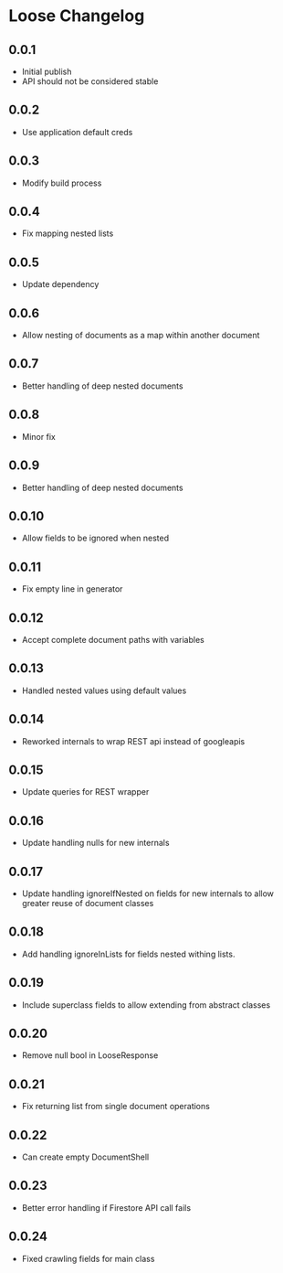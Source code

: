 # Loose Changelog

## 0.0.1
- Initial publish
- API should not be considered stable

## 0.0.2
- Use application default creds

## 0.0.3
- Modify build process

## 0.0.4
- Fix mapping nested lists

## 0.0.5
- Update dependency

## 0.0.6
- Allow nesting of documents as a map within another document

## 0.0.7
- Better handling of deep nested documents

## 0.0.8
- Minor fix

## 0.0.9
- Better handling of deep nested documents

## 0.0.10
- Allow fields to be ignored when nested

## 0.0.11
- Fix empty line in generator

## 0.0.12
- Accept complete document paths with variables

## 0.0.13
- Handled nested values using default values

## 0.0.14
- Reworked internals to wrap REST api instead of googleapis

## 0.0.15
- Update queries for REST wrapper

## 0.0.16
- Update handling nulls for new internals

## 0.0.17
- Update handling ignoreIfNested on fields for new internals to allow greater reuse of document classes

## 0.0.18
- Add handling ignoreInLists for fields nested withing lists.

## 0.0.19
- Include superclass fields to allow extending from abstract classes

## 0.0.20
- Remove null bool in LooseResponse

## 0.0.21
- Fix returning list from single document operations

## 0.0.22
- Can create empty DocumentShell

## 0.0.23
- Better error handling if Firestore API call fails

## 0.0.24
- Fixed crawling fields for main class